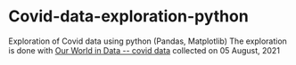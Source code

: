 # Covid-data-exploration-python
Exploration of Covid data using python (Pandas, Matplotlib)
The exploration is done with [Our World in Data -- covid data](https://github.com/owid/covid-19-data/tree/master/public/data) collected on 05 August, 2021
